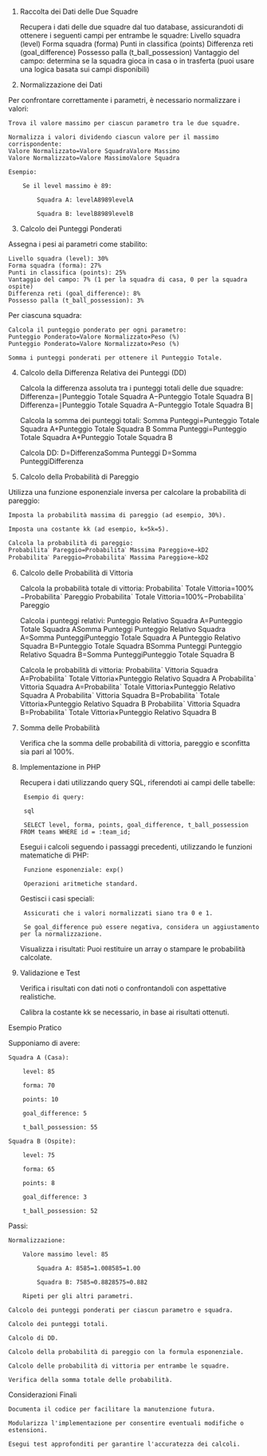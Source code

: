 1. Raccolta dei Dati delle Due Squadre

    Recupera i dati delle due squadre dal tuo database, assicurandoti di ottenere i seguenti campi per entrambe le squadre:
        Livello squadra (level)
        Forma squadra (forma)
        Punti in classifica (points)
        Differenza reti (goal_difference)
        Possesso palla (t_ball_possession)
        Vantaggio del campo: determina se la squadra gioca in casa o in trasferta (puoi usare una logica basata sui campi disponibili)

2. Normalizzazione dei Dati

Per confrontare correttamente i parametri, è necessario normalizzare i valori:

    Trova il valore massimo per ciascun parametro tra le due squadre.

    Normalizza i valori dividendo ciascun valore per il massimo corrispondente:
    Valore Normalizzato=Valore SquadraValore Massimo
    Valore Normalizzato=Valore MassimoValore Squadra​

    Esempio:

        Se il level massimo è 89:

            Squadra A: levelA8989levelA​​

            Squadra B: levelB8989levelB​​

3. Calcolo dei Punteggi Ponderati

Assegna i pesi ai parametri come stabilito:

    Livello squadra (level): 30%
    Forma squadra (forma): 27%
    Punti in classifica (points): 25%
    Vantaggio del campo: 7% (1 per la squadra di casa, 0 per la squadra ospite)
    Differenza reti (goal_difference): 8%
    Possesso palla (t_ball_possession): 3%

Per ciascuna squadra:

    Calcola il punteggio ponderato per ogni parametro:
    Punteggio Ponderato=Valore Normalizzato×Peso (%)
    Punteggio Ponderato=Valore Normalizzato×Peso (%)

    Somma i punteggi ponderati per ottenere il Punteggio Totale.

4. Calcolo della Differenza Relativa dei Punteggi (DD)

    Calcola la differenza assoluta tra i punteggi totali delle due squadre:
    Differenza=∣Punteggio Totale Squadra A−Punteggio Totale Squadra B∣
    Differenza=∣Punteggio Totale Squadra A−Punteggio Totale Squadra B∣

    Calcola la somma dei punteggi totali:
    Somma Punteggi=Punteggio Totale Squadra A+Punteggio Totale Squadra B
    Somma Punteggi=Punteggio Totale Squadra A+Punteggio Totale Squadra B

    Calcola DD:
    D=DifferenzaSomma Punteggi
    D=Somma PunteggiDifferenza​

5. Calcolo della Probabilità di Pareggio

Utilizza una funzione esponenziale inversa per calcolare la probabilità di pareggio:

    Imposta la probabilità massima di pareggio (ad esempio, 30%).

    Imposta una costante kk (ad esempio, k=5k=5).

    Calcola la probabilità di pareggio:
    Probabilitaˋ Pareggio=Probabilitaˋ Massima Pareggio×e−kD2
    Probabilitaˋ Pareggio=Probabilitaˋ Massima Pareggio×e−kD2

6. Calcolo delle Probabilità di Vittoria

    Calcola la probabilità totale di vittoria:
    Probabilitaˋ Totale Vittoria=100%−Probabilitaˋ Pareggio
    Probabilitaˋ Totale Vittoria=100%−Probabilitaˋ Pareggio

    Calcola i punteggi relativi:
    Punteggio Relativo Squadra A=Punteggio Totale Squadra ASomma Punteggi
    Punteggio Relativo Squadra A=Somma PunteggiPunteggio Totale Squadra A​
    Punteggio Relativo Squadra B=Punteggio Totale Squadra BSomma Punteggi
    Punteggio Relativo Squadra B=Somma PunteggiPunteggio Totale Squadra B​

    Calcola le probabilità di vittoria:
    Probabilitaˋ Vittoria Squadra A=Probabilitaˋ Totale Vittoria×Punteggio Relativo Squadra A
    Probabilitaˋ Vittoria Squadra A=Probabilitaˋ Totale Vittoria×Punteggio Relativo Squadra A
    Probabilitaˋ Vittoria Squadra B=Probabilitaˋ Totale Vittoria×Punteggio Relativo Squadra B
    Probabilitaˋ Vittoria Squadra B=Probabilitaˋ Totale Vittoria×Punteggio Relativo Squadra B

7. Somma delle Probabilità

    Verifica che la somma delle probabilità di vittoria, pareggio e sconfitta sia pari al 100%.

8. Implementazione in PHP

    Recupera i dati utilizzando query SQL, riferendoti ai campi delle tabelle:

        Esempio di query:

        sql

        SELECT level, forma, points, goal_difference, t_ball_possession FROM teams WHERE id = :team_id;

    Esegui i calcoli seguendo i passaggi precedenti, utilizzando le funzioni matematiche di PHP:

        Funzione esponenziale: exp()

        Operazioni aritmetiche standard.

    Gestisci i casi speciali:

        Assicurati che i valori normalizzati siano tra 0 e 1.

        Se goal_difference può essere negativa, considera un aggiustamento per la normalizzazione.

    Visualizza i risultati:
        Puoi restituire un array o stampare le probabilità calcolate.

9. Validazione e Test

    Verifica i risultati con dati noti o confrontandoli con aspettative realistiche.

    Calibra la costante kk se necessario, in base ai risultati ottenuti.

Esempio Pratico

Supponiamo di avere:

    Squadra A (Casa):

        level: 85

        forma: 70

        points: 10

        goal_difference: 5

        t_ball_possession: 55

    Squadra B (Ospite):

        level: 75

        forma: 65

        points: 8

        goal_difference: 3

        t_ball_possession: 52

Passi:

    Normalizzazione:

        Valore massimo level: 85

            Squadra A: 8585=1.008585​=1.00

            Squadra B: 7585≈0.8828575​≈0.882

        Ripeti per gli altri parametri.

    Calcolo dei punteggi ponderati per ciascun parametro e squadra.

    Calcolo dei punteggi totali.

    Calcolo di DD.

    Calcolo della probabilità di pareggio con la formula esponenziale.

    Calcolo delle probabilità di vittoria per entrambe le squadre.

    Verifica della somma totale delle probabilità.

Considerazioni Finali

    Documenta il codice per facilitare la manutenzione futura.

    Modularizza l'implementazione per consentire eventuali modifiche o estensioni.

    Esegui test approfonditi per garantire l'accuratezza dei calcoli.
